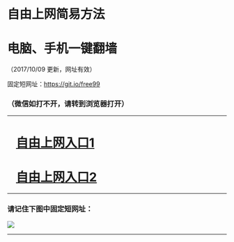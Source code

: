 ﻿# 自由上网简易方法

# 电脑、手机一键翻墙

（2017/10/09 更新，网址有效）

固定短网址：https://git.io/free99

### （微信如打不开，请转到浏览器打开）


***





# &nbsp;&nbsp; <a href="http://ft164434467.fwq-tz-1001.info/fwqtz01.html?t=100900112091 " target="_blank">自由上网入口1</a>
# &nbsp;&nbsp; <a href="http://ft2186020623.fwq-tz-1002.info/fwqtz02.html?t=10090014915 " target="_blank">自由上网入口2</a>
***

### 请记住下图中固定短网址：

<img src="https://s3-us-west-2.amazonaws.com/fwq-1001/yjfq-20170905okok.png" /> 


***

